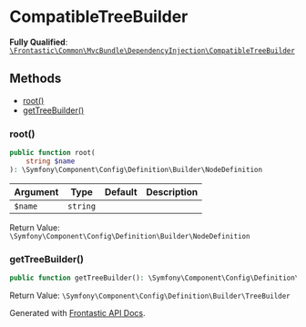 #  CompatibleTreeBuilder

**Fully Qualified**: [`\Frontastic\Common\MvcBundle\DependencyInjection\CompatibleTreeBuilder`](../../../../src/php/MvcBundle/DependencyInjection/CompatibleTreeBuilder.php)

## Methods

* [root()](#root)
* [getTreeBuilder()](#gettreebuilder)

### root()

```php
public function root(
    string $name
): \Symfony\Component\Config\Definition\Builder\NodeDefinition
```

Argument|Type|Default|Description
--------|----|-------|-----------
`$name`|`string`||

Return Value: `\Symfony\Component\Config\Definition\Builder\NodeDefinition`

### getTreeBuilder()

```php
public function getTreeBuilder(): \Symfony\Component\Config\Definition\Builder\TreeBuilder
```

Return Value: `\Symfony\Component\Config\Definition\Builder\TreeBuilder`

Generated with [Frontastic API Docs](https://github.com/FrontasticGmbH/apidocs).

